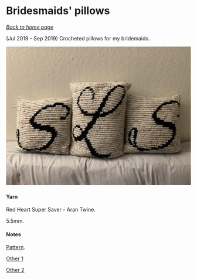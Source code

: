 # Bridesmaids' pillows

[*Back to home page*](..)

(Jul 2019 - Sep 2019) Crocheted pillows for my bridemaids.

![](media/bridesmaids-pillows.jpg)

#### Yarn

Red Heart Super Saver - Aran Twine.

5.5mm.

#### Notes

[Pattern](https://hearthookhome.com/throw-pillow-cover-free-crochet-pattern/).

[Other 1](https://www.stitchfiddle.com/en/c/siln0i-70qe6e)

[Other 2](https://www.stitchfiddle.com/en/c/sinxx1-2ecpuv)


